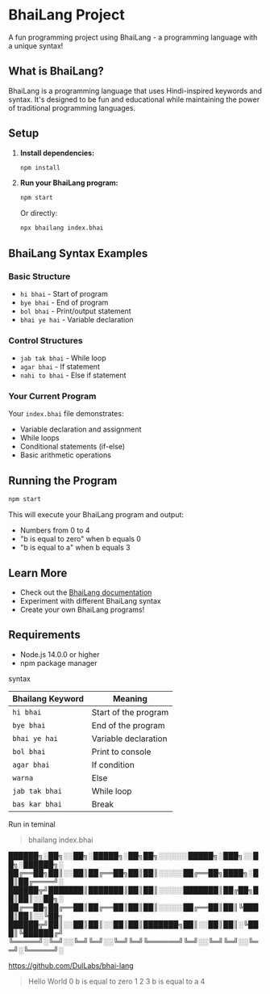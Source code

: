 # BhaiLang Project

A fun programming project using BhaiLang - a programming language with a unique syntax!

## What is BhaiLang?

BhaiLang is a programming language that uses Hindi-inspired keywords and syntax. It's designed to be fun and educational while maintaining the power of traditional programming languages.

## Setup

1. **Install dependencies:**
   ```bash
   npm install
   ```

2. **Run your BhaiLang program:**
   ```bash
   npm start
   ```
   
   Or directly:
   ```bash
   npx bhailang index.bhai
   ```

## BhaiLang Syntax Examples

### Basic Structure
- `hi bhai` - Start of program
- `bye bhai` - End of program
- `bol bhai` - Print/output statement
- `bhai ye hai` - Variable declaration

### Control Structures
- `jab tak bhai` - While loop
- `agar bhai` - If statement
- `nahi to bhai` - Else if statement

### Your Current Program
Your `index.bhai` file demonstrates:
- Variable declaration and assignment
- While loops
- Conditional statements (if-else)
- Basic arithmetic operations

## Running the Program

```bash
npm start
```

This will execute your BhaiLang program and output:
- Numbers from 0 to 4
- "b is equal to zero" when b equals 0
- "b is equal to a" when b equals 3

## Learn More

- Check out the [BhaiLang documentation](https://github.com/DulLabs/bhai-lang)
- Experiment with different BhaiLang syntax
- Create your own BhaiLang programs!

## Requirements

- Node.js 14.0.0 or higher
- npm package manager


syntax

| Bhailang Keyword | Meaning              |
| ---------------- | -------------------- |
| `hi bhai`        | Start of the program |
| `bye bhai`       | End of the program   |
| `bhai ye hai`    | Variable declaration |
| `bol bhai`       | Print to console     |
| `agar bhai`      | If condition         |
| `warna`          | Else                 |
| `jab tak bhai`   | While loop           |
| `bas kar bhai`   | Break                |

Run in teminal
> bhailang index.bhai


██████╗░██╗░░██╗░█████╗░██╗██╗░░░░░░█████╗░███╗░░██╗░██████╗░
██╔══██╗██║░░██║██╔══██╗██║██║░░░░░██╔══██╗████╗░██║██╔════╝░
██████╦╝███████║███████║██║██║░░░░░███████║██╔██╗██║██║░░██╗░
██╔══██╗██╔══██║██╔══██║██║██║░░░░░██╔══██║██║╚████║██║░░╚██╗
██████╦╝██║░░██║██║░░██║██║███████╗██║░░██║██║░╚███║╚██████╔╝
╚═════╝░╚═╝░░╚═╝╚═╝░░╚═╝╚═╝╚══════╝╚═╝░░╚═╝╚═╝░░╚══╝░╚═════╝░

https://github.com/DulLabs/bhai-lang

>  Hello World
>  0
>  b is equal to zero
>  1
>  2
>  3
>  b is equal to a
>  4